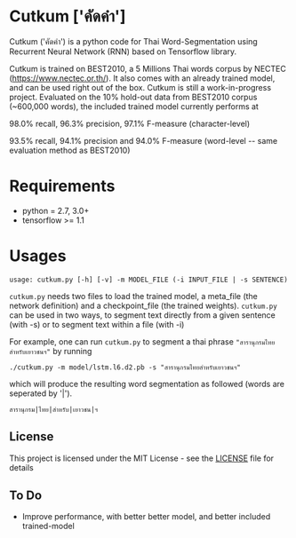 # Cutkum ['คัดคำ']
Cutkum ('คัดคำ') is a python code for Thai Word-Segmentation using Recurrent Neural Network (RNN) based on Tensorflow library. 

Cutkum is trained on BEST2010, a 5 Millions Thai words corpus by NECTEC (https://www.nectec.or.th/). It also comes with an already trained model, and can be used right out of the box. Cutkum is still a work-in-progress project. Evaluated on the 10% hold-out data from BEST2010 corpus (~600,000 words), the included trained model currently performs at 

98.0% recall, 96.3% precision, 97.1% F-measure (character-level)

93.5% recall, 94.1% precision and 94.0% F-measure (word-level -- same evaluation method as BEST2010)

# Requirements
* python = 2.7, 3.0+
* tensorflow >= 1.1

# Usages
```
usage: cutkum.py [-h] [-v] -m MODEL_FILE (-i INPUT_FILE | -s SENTENCE)
```

`cutkum.py` needs two files to load the trained model, a meta_file (the network definition) and a checkpoint_file (the trained weights). `cutkum.py` can be used in two ways, to segment text directly from a given sentence (with -s) or to segment text within a file (with -i)

For example, one can run `cutkum.py` to segment a thai phrase `"สารานุกรมไทยสำหรับเยาวชนฯ"` by running

```
./cutkum.py -m model/lstm.l6.d2.pb -s "สารานุกรมไทยสำหรับเยาวชนฯ"
```

which will produce the resulting word segmentation as followed (words are seperated by '|').

```
สารานุกรม|ไทย|สำหรับ|เยาวชน|ฯ
```

## License

This project is licensed under the MIT License - see the [LICENSE](LICENSE) file for details

## To Do

* Improve performance, with better better model, and better included trained-model

